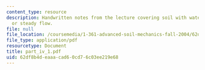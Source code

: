 ```yaml
---
content_type: resource
description: Handwritten notes from the lecture covering soil with water, no flow
  or steady flow.
file: null
file_location: /coursemedia/1-361-advanced-soil-mechanics-fall-2004/62df8b4deaaacad60cd76c03ee219e68_part_iv_1.pdf
file_type: application/pdf
resourcetype: Document
title: part_iv_1.pdf
uid: 62df8b4d-eaaa-cad6-0cd7-6c03ee219e68
---
```

